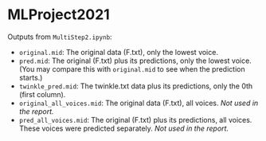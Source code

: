 # MLProject2021

Outputs from `MultiStep2.ipynb`:

- `original.mid`: The original data (F.txt), only the lowest voice.
- `pred.mid`: The original (F.txt) plus its predictions, only the lowest voice. (You may compare this with `original.mid` to see when the prediction starts.)
- `twinkle_pred.mid`: The twinkle.txt data plus its predictions, only the 0th (first column).
- `original_all_voices.mid`: The original data (F.txt), all voices. *Not used in the report.*
- `pred_all_voices.mid`: The original (F.txt) plus its predictions, all voices. These voices were predicted separately. *Not used in the report.*
